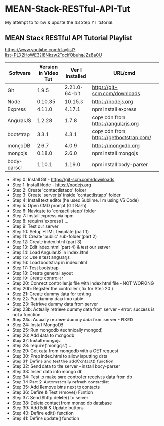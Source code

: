 # MEAN-Stack-RESTful-API-Tut
My attempt to follow &amp; update the 43 Step YT tutorial:  
## MEAN Stack RESTful API Tutorial Playlist  
https://www.youtube.com/playlist?list=PLX2HoWE32I8Nkzw2TqcifObuhgJZz8a0U


Software | Version in Video Tut | Ver I Installed | URL/cmd
------------ | ------------ | ------------- |  -------------
Git | 1.9.5 | 2.21.0-64-bit | https://git-scm.com/downloads
Node | 0.10.35 | 10.15.3 | https://nodejs.org
Express | 4.11.0 | 4.17.1 | npm install express
AngularJS | 1.2.28 | 1.7.8 | copy cdn from https://angularjs.org
bootstrap | 3.3.1 | 4.3.1 | copy cdn from https://getbootstrap.com/
mongoDB | 2.6.7 | 4.0.9 | https://mongodb.org
mongojs | 0.18.0 | 2.6.0 | npm install mongojs
body-parser | 1.10.1 | 1.19.0 | npm install body-parser


* Step 0: Install Git - https://git-scm.com/downloads
* Step 1: Install Node - https://nodejs.org
* Step 2: Create 'contactlistapp' folder
* Step 3: Create 'server.js' inside 'contactlistapp' folder
* Step 4: Install text editor (he used Sublime. I'm using VS Code)
* Step 5: Open CMD prompt (Git Bash)
* Step 6: Navigate to 'contactlistapp' folder
* Step 7: Install express via npm
* Step 8: require('express') ...
* Step 9: Test our server
* Step 10: Setup HTML template (part 1)
* Step 11: Create 'public' sub-folder (part 2)
* Step 12: Create index.html (part 3)
* Step 13: Edit index.html (part 4) & test our server
* Step 14: Load AngularJS in index.html
* Step 15: Use & test angularjs
* Step 16: Load bootstrap in index.html
* Step 17: Test bootstrap
* Step 18: Create general layout
* Step 19: Create controller
* Step 20: Connect controller.js file with index.html file - NOT WORKING
* Step 20b: Register the controller ( fix for Step 20 )
* Step 21: Create dummy data for testing
* Step 22: Put dummy data into table
* Step 23: Retrieve dummy data from server
* Step 23b: Actually retrieve dummy data from server - error: success is not a function
* Step 23c: Actually retrieve dummy data from server - FIXED
* Step 24: Install MongoDB
* Step 25: Run mongodb (technically mongod)
* Step 26: Add data to mongodb
* Step 27: Install mongojs
* Step 28: require('mongojs') ...
* Step 29: Get data from mongodb with a GET request
* Step 30: Prep index.html to allow inputting data
* Step 31: Define and test the addContact() function
* Step 32: Send data to the server - install body-parser
* Step 33: Insert data into mongo db
* Step 34: Test to make sure controller receives data from db
* Step 34 Part 2: Automatically refresh contactlist
* Step 35: Add Remove btns next to contacts
* Step 36: Define & Test remove() Funtion
* Step 37: Send $http.delete() to server
* Step 38: Delete contact from mongo db database
* Step 39: Add Edit & Update buttons
* Step 40: Define edit() function
* Step 41: Define update() function